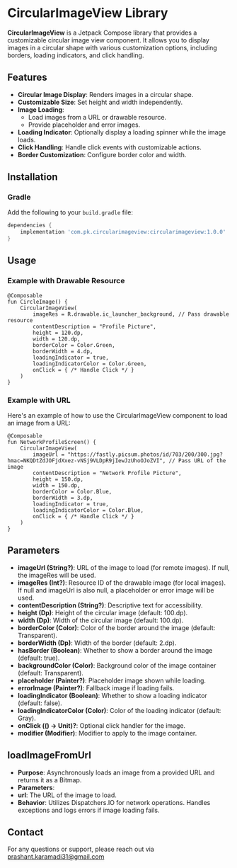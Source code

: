 # CircularImageView Library

**CircularImageView** is a Jetpack Compose library that provides a customizable circular image view component. It allows you to display images in a circular shape with various customization options, including borders, loading indicators, and click handling.

## Features

- **Circular Image Display**: Renders images in a circular shape.
- **Customizable Size**: Set height and width independently.
- **Image Loading**:
  - Load images from a URL or drawable resource.
  - Provide placeholder and error images.
- **Loading Indicator**: Optionally display a loading spinner while the image loads.
- **Click Handling**: Handle click events with customizable actions.
- **Border Customization**: Configure border color and width.

## Installation

### Gradle

Add the following to your `build.gradle` file:

```groovy
dependencies {
    implementation 'com.pk.circularimageview:circularimageview:1.0.0'
}
```
## Usage
### Example with Drawable Resource
```
@Composable
fun CircleImage() {
    CircularImageView(
        imageRes = R.drawable.ic_launcher_background, // Pass drawable resource
        contentDescription = "Profile Picture",
        height = 120.dp,
        width = 120.dp,
        borderColor = Color.Green,
        borderWidth = 4.dp,
        loadingIndicator = true,
        loadingIndicatorColor = Color.Green,
        onClick = { /* Handle Click */ }
    )
}
```
### Example with URL
Here's an example of how to use the CircularImageView component to load an image from a URL:
```
@Composable
fun NetworkProfileScreen() {
    CircularImageView(
        imageUrl = "https://fastly.picsum.photos/id/703/200/300.jpg?hmac=NKQDtZdJOFjdXxez-vNSj9VLDpR9jIewJzUhoOJoZVI", // Pass URL of the image
        contentDescription = "Network Profile Picture",
        height = 150.dp,
        width = 150.dp,
        borderColor = Color.Blue,
        borderWidth = 3.dp,
        loadingIndicator = true,
        loadingIndicatorColor = Color.Blue,
        onClick = { /* Handle Click */ }
    )
}

```
## Parameters
- **imageUrl (String?)**: URL of the image to load (for remote images). If null, the imageRes will be used.
- **imageRes (Int?)**: Resource ID of the drawable image (for local images). If null and imageUrl is also null, a placeholder or error image will be used.
- **contentDescription (String?)**: Descriptive text for accessibility.
- **height (Dp)**: Height of the circular image (default: 100.dp).
- **width (Dp)**: Width of the circular image (default: 100.dp).
- **borderColor (Color)**: Color of the border around the image (default: Transparent).
- **borderWidth (Dp)**: Width of the border (default: 2.dp).
- **hasBorder (Boolean)**: Whether to show a border around the image (default: true).
- **backgroundColor (Color)**: Background color of the image container (default: Transparent).
- **placeholder (Painter?)**: Placeholder image shown while loading.
- **errorImage (Painter?)**: Fallback image if loading fails.
- **loadingIndicator (Boolean)**: Whether to show a loading indicator (default: false).
- **loadingIndicatorColor (Color)**: Color of the loading indicator (default: Gray).
- **onClick (() -> Unit)?**: Optional click handler for the image.
- **modifier (Modifier)**: Modifier to apply to the image container.
 ## loadImageFromUrl
- **Purpose**: Asynchronously loads an image from a provided URL and returns it as a Bitmap.
- **Parameters**:
- **url**: The URL of the image to load.
- **Behavior**: Utilizes Dispatchers.IO for network operations. Handles exceptions and logs errors if image loading fails.
  
## Contact
For any questions or support, please reach out via prashant.karamadi31@gmail.com


